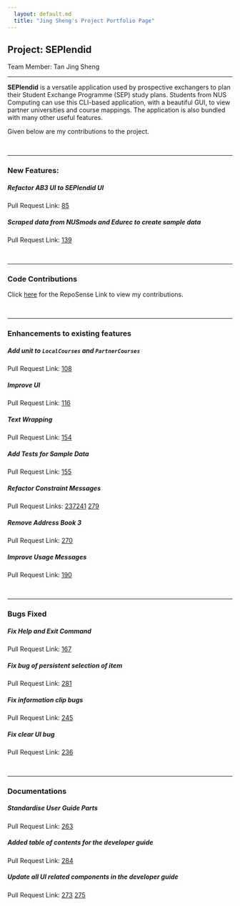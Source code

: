 ```yaml
---
  layout: default.md
  title: "Jing Sheng's Project Portfolio Page"
---
```


## Project: SEPlendid

Team Member: Tan Jing Sheng
<br>

---

**SEPlendid** is a versatile application used by prospective exchangers to plan their Student Exchange Programme (SEP)
study plans. Students from NUS Computing can use this CLI-based application, with a beautiful GUI, to view partner
universities and course mappings. The application is also bundled with many other useful features.

Given below are my contributions to the project.

<br>

---

### New Features:

##### Refactor AB3 UI to SEPlendid UI

Pull Request Link: [85](https://github.com/AY2324S1-CS2103T-W10-2/tp/pull/85)

##### Scraped data from NUSmods and Edurec to create sample data

Pull Request Link: [139](https://github.com/AY2324S1-CS2103T-W10-2/tp/pull/139)

<br>

---

### Code Contributions

Click [here](https://nus-cs2103-ay2324s1.github.io/tp-dashboard/?search=tjingsheng&sort=groupTitle%20dsc&sortWithin=totalCommits%20dsc&since=2023-10-16&timeframe=commit&mergegroup=&groupSelect=groupByRepos&breakdown=true&checkedFileTypes=docs~functional-code~test-code~other)
for the RepoSense Link to view my contributions.

<br>

---

### Enhancements to existing features

##### Add unit to `LocalCourses` and `PartnerCourses`

Pull Request Link: [108](https://github.com/AY2324S1-CS2103T-W10-2/tp/pull/108/)

##### Improve UI

Pull Request Link: [116](https://github.com/AY2324S1-CS2103T-W10-2/tp/pull/116)

##### Text Wrapping

Pull Request Link: [154](https://github.com/AY2324S1-CS2103T-W10-2/tp/pull/154/)

##### Add Tests for Sample Data

Pull Request Link: [155](https://github.com/AY2324S1-CS2103T-W10-2/tp/pull/155)

##### Refactor Constraint Messages

Pull Request
Links: [237](https://github.com/AY2324S1-CS2103T-W10-2/tp/pull/237/)[241](https://github.com/AY2324S1-CS2103T-W10-2/tp/pull/241/) [279](https://github.com/AY2324S1-CS2103T-W10-2/tp/pull/279)

##### Remove Address Book 3

Pull Request Link: [270](https://github.com/AY2324S1-CS2103T-W10-2/tp/pull/270)

##### Improve Usage Messages

Pull Request Link: [190](https://github.com/AY2324S1-CS2103T-W10-2/tp/pull/190)

<br>

---

### Bugs Fixed ##

##### Fix Help and Exit Command

Pull Request Link: [167](https://github.com/AY2324S1-CS2103T-W10-2/tp/pull/167)

##### Fix bug of persistent selection of item

Pull Request Link: [281](https://github.com/AY2324S1-CS2103T-W10-2/tp/pull/281)

##### Fix information clip bugs

Pull Request Link: [245](https://github.com/AY2324S1-CS2103T-W10-2/tp/pull/245)

##### Fix clear UI bug

Pull Request Link: [236](https://github.com/AY2324S1-CS2103T-W10-2/tp/pull/236/files)

<br>

---

### Documentations ##

##### Standardise User Guide Parts

Pull Request Link: [263](https://github.com/AY2324S1-CS2103T-W10-2/tp/pull/263)

##### Added table of contents for the developer guide

Pull Request Link: [284](https://github.com/AY2324S1-CS2103T-W10-2/tp/pull/284)

##### Update all UI related components in the developer guide

Pull Request
Link: [273](https://github.com/AY2324S1-CS2103T-W10-2/tp/pull/273) [275](https://github.com/AY2324S1-CS2103T-W10-2/tp/pull/275)

<br>
<br>
<br>
<br>
